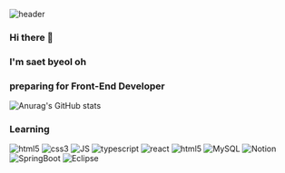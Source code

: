 ![header](https://capsule-render.vercel.app/api?type=wave&color=auto&height=300&section=header&text=welcome!👋&fontSize=90)

### Hi there 👋
### I'm saet byeol oh
### preparing for Front-End Developer 

<!--
**saetbyeoloh/saetbyeoloh** is a ✨ _special_ ✨ repository because its `README.md` (this file) appears on your GitHub profile.

Here are some ideas to get you started:

- 🔭 I’m currently working on ...
- 🌱 I’m currently learning ...
- 👯 I’m looking to collaborate on ...
- 🤔 I’m looking for help with ...
- 💬 Ask me about ...
- 📫 How to reach me: ...
- 😄 Pronouns: ...
- ⚡ Fun fact: ...
-->
![Anurag's GitHub stats](https://github-readme-stats.vercel.app/api?username=saetbyeoloh&show_icons=true&theme=flag-india)

### Learning
![html5](https://img.shields.io/badge/html5-%23E34F26.svg?style=flat-square&logo=html5&logoColor=white)
![css3](https://img.shields.io/badge/css3-%231572B6.svg?style=flat-square&logo=css3&logoColor=white)
![JS](https://img.shields.io/badge/JavaScript-F7DF1E?style=flat-square&logo=JavaScript&logoColor=black)
![typescript](https://shields.io/badge/TypeScript-3178C6?logo=TypeScript&logoColor=FFF&style=flat-square)
![react](https://img.shields.io/badge/React-61DAFB?style=flat-square&logo=react&logoColor=white)
![html5](https://img.shields.io/badge/github-black.svg?style=flat-square&logo=github&logoColor=white)
![MySQL](https://img.shields.io/badge/MySQL-4479A1?style=flat-square&logo=MySQL&logoColor=black)
![Notion](https://img.shields.io/badge/Notion-black.svg?style=flat-square&logo=Notion&logoColor=white)
![SpringBoot](https://shields.io/badge/SpringBoot-6DB33F?logo=SpringBoot&logoColor=FFF&style=flat-square)
![Eclipse](https://shields.io/badge/Eclipse-2C2255?logo=Eclipse&logoColor=FFF&style=flat-square)
